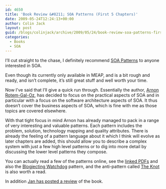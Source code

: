 ```yaml
---
id: 4650
title: 'Book Review &#8211; SOA Patterns (First 5 Chapters)'
date: 2009-05-24T12:24:13+00:00
author: Colin Jack
layout: post
guid: /blogs/colinjack/archive/2009/05/24/book-review-soa-patterns-first-5-chapters.aspx
categories:
  - Books
  - SOA
---
```

I&#8217;ll cut straight to the chase, I definitely recommend [SOA Patterns](http://www.manning.com/rotem/) to anyone interested in SOA. 

Even though its currently only available in MEAP, and is a bit rough and ready, and isn&#8217;t complete, it&#8217;s still great stuff and well worth your time.

Now I&#8217;ve said that I&#8217;ll give a quick run through. Essentially the author, [Arnon Rotem-Gal-Oz](http://www.rgoarchitects.com/nblog/default.aspx), has decided to focus on the practical aspects of SOA and in particular with a focus on the software architecture aspects of SOA. It thus doesn&#8217;t cover the business aspects of SOA, which is fine with me as those topics are covered elsewhere.

With that tight focus in mind Arnon has already managed to pack in a range of very interesting and valuable patterns. Each pattern includes the problem, solution, technology mapping and quality attributes. There is already the feeling of a pattern language about it which I think will evolve as later chapters are added, this should allow you to describe a complex system with just a few high level patterns or to dig into more detail by discussing the lower level patterns they compose.

You can actually read a few of the patterns online, see the [linked PDFs](http://www.rgoarchitects.com/SOAPatterns/) and also the [Blogjecting Watchdog](http://www.rgoarchitects.com/nblog/2009/04/30/SOAPatternsNdashBlogjectingWatchdog.aspx) pattern, and the anti-pattern called [The Knot](http://www.rgoarchitects.com/Files/SOAPatterns/TheKnot.pdf) is also worth a read. 

In addition [Jan has posted a review](http://vanryswyckjan.blogspot.com/2009/04/half-book-review-soa-patterns.html) of the book.